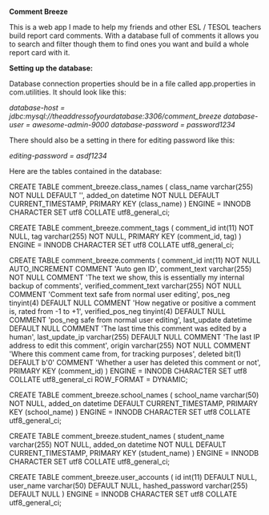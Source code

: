 **Comment Breeze**

This is a web app I made to help my friends and other ESL / TESOL teachers build report card comments. With a database full of comments it allows you to search and filter though them to find ones you want and build a whole report card with it.

**Setting up the database:**

Database connection properties should be in a file called app.properties in com.utilities. It should look like this:

_database-host = jdbc:mysql://theaddressofyourdatabase:3306/comment_breeze
database-user = awesome-admin-9000
database-password = password1234_

There should also be a setting in there for editing password like this:

_editing-password = asdf1234_

Here are the tables contained in the database:


CREATE TABLE comment_breeze.class_names (
  class_name varchar(255) NOT NULL DEFAULT '',
  added_on datetime NOT NULL DEFAULT CURRENT_TIMESTAMP,
  PRIMARY KEY (class_name)
)
ENGINE = INNODB
CHARACTER SET utf8
COLLATE utf8_general_ci;


CREATE TABLE comment_breeze.comment_tags (
  comment_id int(11) NOT NULL,
  tag varchar(255) NOT NULL,
  PRIMARY KEY (comment_id, tag)
)
ENGINE = INNODB
CHARACTER SET utf8
COLLATE utf8_general_ci;


CREATE TABLE comment_breeze.comments (
  comment_id int(11) NOT NULL AUTO_INCREMENT COMMENT 'Auto gen ID',
  comment_text varchar(255) NOT NULL COMMENT 'The text we show, this is essentially my internal backup of comments',
  verified_comment_text varchar(255) NOT NULL COMMENT 'Comment text safe from normal user editing',
  pos_neg tinyint(4) DEFAULT NULL COMMENT 'How negative or positive a comment is, rated from -1 to +1',
  verified_pos_neg tinyint(4) DEFAULT NULL COMMENT 'pos_neg safe from normal user editing',
  last_update datetime DEFAULT NULL COMMENT 'The last time this comment was edited by a human',
  last_update_ip varchar(255) DEFAULT NULL COMMENT 'The last IP address to edit this comment',
  origin varchar(255) NOT NULL COMMENT 'Where this comment came from, for tracking purposes',
  deleted bit(1) DEFAULT b'0' COMMENT 'Whether a user has deleted this comment or not',
  PRIMARY KEY (comment_id)
)
ENGINE = INNODB
CHARACTER SET utf8
COLLATE utf8_general_ci
ROW_FORMAT = DYNAMIC;


CREATE TABLE comment_breeze.school_names (
  school_name varchar(50) NOT NULL,
  added_on datetime DEFAULT CURRENT_TIMESTAMP,
  PRIMARY KEY (school_name)
)
ENGINE = INNODB
CHARACTER SET utf8
COLLATE utf8_general_ci;


CREATE TABLE comment_breeze.student_names (
  student_name varchar(255) NOT NULL,
  added_on datetime NOT NULL DEFAULT CURRENT_TIMESTAMP,
  PRIMARY KEY (student_name)
)
ENGINE = INNODB
CHARACTER SET utf8
COLLATE utf8_general_ci;


CREATE TABLE comment_breeze.user_accounts (
  id int(11) DEFAULT NULL,
  user_name varchar(50) DEFAULT NULL,
  hashed_password varchar(255) DEFAULT NULL
)
ENGINE = INNODB
CHARACTER SET utf8
COLLATE utf8_general_ci;